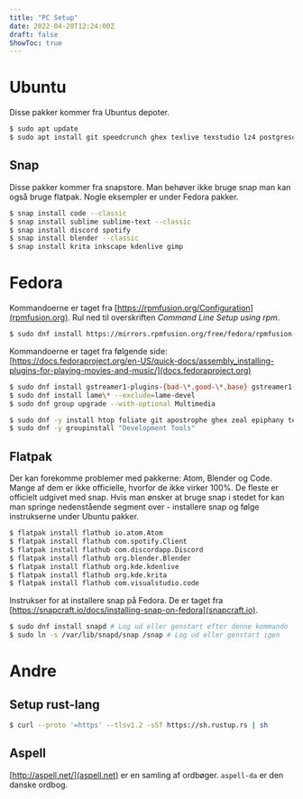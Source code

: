 ```yaml
---
title: "PC Setup"
date: 2022-04-20T12:24:00Z
draft: false
ShowToc: true
---
```


# Ubuntu

Disse pakker kommer fra Ubuntus depoter. 

```bash
$ sudo apt update
$ sudo apt install git speedcrunch ghex texlive texstudio lz4 postgresql rabbitmq-server golang build-essential htop zeal curl
```

## Snap

Disse pakker kommer fra snapstore. Man behøver ikke bruge snap man kan også bruge flatpak. Nogle eksempler er under Fedora pakker.

```bash
$ snap install code --classic
$ snap install sublime sublime-text --classic
$ snap install discord spotify
$ snap install blender --classic
$ snap install krita inkscape kdenlive gimp
```

# Fedora

Kommandoerne er taget fra [https://rpmfusion.org/Configuration](rpmfusion.org). Rul ned til overskriften *Command Line Setup using rpm*.

```bash
$ sudo dnf install https://mirrors.rpmfusion.org/free/fedora/rpmfusion-free-release-$(rpm -E %fedora).noarch.rpm https://mirrors.rpmfusion.org/nonfree/fedora/rpmfusion-nonfree-release-$(rpm -E %fedora).noarch.rpm
```

Kommandoerne er taget fra følgende side: [https://docs.fedoraproject.org/en-US/quick-docs/assembly_installing-plugins-for-playing-movies-and-music/](docs.fedoraproject.org)

```bash
$ sudo dnf install gstreamer1-plugins-{bad-\*,good-\*,base} gstreamer1-plugin-openh264 gstreamer1-libav --exclude=gstreamer1-plugins-bad-free-devel
$ sudo dnf install lame\* --exclude=lame-devel
$ sudo dnf group upgrade --with-optional Multimedia
```

```bash
$ sudo dnf -y install htop foliate git apostrophe ghex zeal epiphany texstudio texlive-scheme-medium texlive-babel-danish texlive-hyphen-danish remmina golang curl rabbitmq-server postgresql-server
$ sudo dnf -y groupinstall "Development Tools"
```

## Flatpak

Der kan forekomme problemer med pakkerne: Atom, Blender og Code. Mange af dem er ikke officielle, hvorfor de ikke virker 100%. De fleste er officielt udgivet med snap. Hvis man ønsker at bruge snap i stedet for kan man springe nedenstående segment over - installere snap og følge instrukserne under Ubuntu pakker.

```bash
$ flatpak install flathub io.atom.Atom
$ flatpak install flathub com.spotify.Client
$ flatpak install flathub com.discordapp.Discord
$ flatpak install flathub org.blender.Blender
$ flatpak install flathub org.kde.kdenlive
$ flatpak install flathub org.kde.krita
$ flatpak install flathub com.visualstudio.code
```
Instrukser for at installere snap på Fedora. De er taget fra [https://snapcraft.io/docs/installing-snap-on-fedora](snapcraft.io).

```bash
$ sudo dnf install snapd # Log ud eller genstart efter denne kommando
$ sudo ln -s /var/lib/snapd/snap /snap # Log ud eller genstart igen
```

# Andre

## Setup rust-lang

```bash
$ curl --proto '=https' --tlsv1.2 -sSf https://sh.rustup.rs | sh
```

## Aspell

[http://aspell.net/](aspell.net) er en samling af ordbøger. ``aspell-da`` er den danske ordbog.
